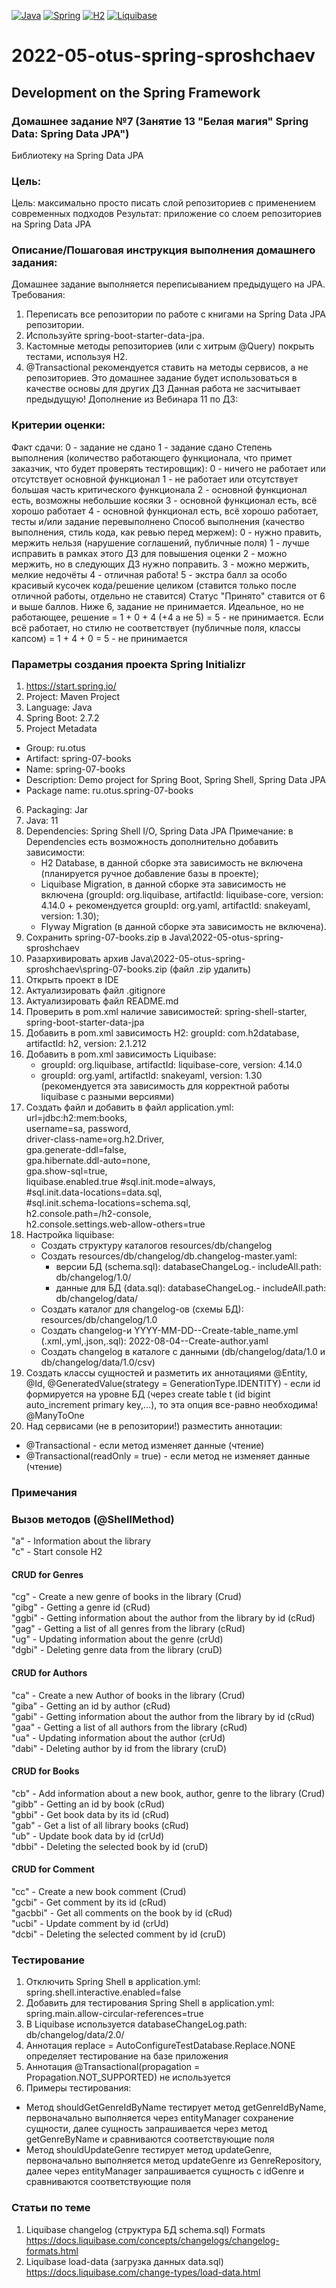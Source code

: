 [![Java](https://img.shields.io/badge/Java-E43222??style=for-the-badge&logo=java&logoColor=FFFFFF)](https://java.com/)
[![Spring](https://img.shields.io/badge/Spring-FFFFFF??style=for-the-badge&logo=Spring)](https://spring.io/)
[![H2](https://img.shields.io/badge/H2-0618D5??style=for-the-badge&logo=H2&logoColor=FFFFFF)](https://www.h2database.com/)
[![Liquibase](https://img.shields.io/badge/Liquibase-FFFFFF??style=for-the-badge&logo=Liquibase&logoColor=3861F6)](https://www.liquibase.com/)

# 2022-05-otus-spring-sproshchaev
Development on the Spring Framework
-----------------------------------
### Домашнее задание №7 (Занятие 13 "Белая магия" Spring Data: Spring Data JPA")
Библиотеку на Spring Data JPA

### Цель:
Цель: максимально просто писать слой репозиториев с применением современных подходов
Результат: приложение со слоем репозиториев на Spring Data JPA

### Описание/Пошаговая инструкция выполнения домашнего задания:
Домашнее задание выполняется переписыванием предыдущего на JPA.
Требования:

1. Переписать все репозитории по работе с книгами на Spring Data JPA репозитории.
2. Используйте spring-boot-starter-data-jpa.
3. Кастомные методы репозиториев (или с хитрым @Query) покрыть тестами, используя H2.
4. @Transactional рекомендуется ставить на методы сервисов, а не репозиториев.
Это домашнее задание будет использоваться в качестве основы для других ДЗ
Данная работа не засчитывает предыдущую!
Дополнение из Вебинара 11 по ДЗ:

### Критерии оценки:
Факт сдачи:
0 - задание не сдано
1 - задание сдано
Степень выполнения (количество работающего функционала, что примет заказчик, что будет проверять тестировщик):
0 - ничего не работает или отсутствует основной функционал
1 - не работает или отсутствует большая часть критического функционала
2 - основной функционал есть, возможны небольшие косяки
3 - основной функционал есть, всё хорошо работает
4 - основной функционал есть, всё хорошо работает, тесты и/или задание перевыполнено
Способ выполнения (качество выполнения, стиль кода, как ревью перед мержем):
0 - нужно править, мержить нельзя (нарушение соглашений, публичные поля)
1 - лучше исправить в рамках этого ДЗ для повышения оценки
2 - можно мержить, но в следующих ДЗ нужно поправить.
3 - можно мержить, мелкие недочёты
4 - отличная работа!
5 - экстра балл за особо красивый кусочек кода/решение целиком (ставится только после отличной работы, отдельно не ставится)
Статус "Принято" ставится от 6 и выше баллов.
Ниже 6, задание не принимается.
Идеальное, но не работающее, решение = 1 + 0 + 4 (+4 а не 5) = 5 - не принимается.
Если всё работает, но стилю не соответствует (публичные поля, классы капсом) = 1 + 4 + 0 = 5 - не принимается

### Параметры создания проекта Spring Initializr
1. https://start.spring.io/
2. Project: Maven Project
3. Language: Java
4. Spring Boot: 2.7.2
5. Project Metadata
  - Group: ru.otus
  - Artifact: spring-07-books
  - Name: spring-07-books
  - Description: Demo project for Spring Boot, Spring Shell, Spring Data JPA
  - Package name: ru.otus.spring-07-books
6. Packaging: Jar
7. Java: 11
8. Dependencies: Spring Shell I/O, Spring Data JPA
   Примечание: в Dependencies есть возможность дополнительно добавить зависимости:
   - H2 Database, в данной сборке эта зависимость не включена (планируется ручное добавление базы в проекте);
   - Liquibase Migration, в данной сборке эта зависимость не включена (groupId: org.liquibase, artifactId: liquibase-core, 
version: 4.14.0 + рекомендуется groupId: org.yaml, artifactId: snakeyaml, version: 1.30);
   - Flyway Migration (в данной сборке эта зависимость не включена).
9. Сохранить spring-07-books.zip в Java\2022-05-otus-spring-sproshchaev
10. Разархивировать архив Java\2022-05-otus-spring-sproshchaev\spring-07-books.zip (файл .zip удалить)
11. Открыть проект в IDE
12. Актуализировать файл .gitignore
13. Актуализировать файл README.md
14. Проверить в pom.xml наличие зависимостей: spring-shell-starter, spring-boot-starter-data-jpa
15. Добавить в pom.xml зависимость H2: groupId: com.h2database, artifactId: h2, version: 2.1.212 
16. Добавить в pom.xml зависимость Liquibase:
    - groupId: org.liquibase, artifactId: liquibase-core, version: 4.14.0
    - groupId: org.yaml, artifactId: snakeyaml, version: 1.30 (рекомендуется эта зависимость для корректной работы 
liquibase с разными версиями)
17. Создать файл и добавить в файл application.yml: 
      url=jdbc:h2:mem:books, <br>
      username=sa, password, <br>
      driver-class-name=org.h2.Driver, <br> 
      gpa.generate-ddl=false, <br>
      gpa.hibernate.ddl-auto=none, <br>
      gpa.show-sql=true, <br>
      liquibase.enabled.true #sql.init.mode=always, <br>
                             #sql.init.data-locations=data.sql, <br>
                             #sql.init.schema-locations=schema.sql, <br>
      h2.console.path=/h2-console, <br>
      h2.console.settings.web-allow-others=true <br>
19. Настройка liquibase:
    - Создать структуру каталогов resources/db/changelog
    - Создать resources/db/changelog/db.changelog-master.yaml:
      - версии БД (schema.sql): databaseChangeLog.- includeAll.path: db/changelog/1.0/ 
      - данные для БД (data.sql): databaseChangeLog.- includeAll.path: db/changelog/data/
    - Создать каталог для changelog-ов (схемы БД): resources/db/changelog/1.0
    - Создать changelog-и YYYY-MM-DD--Create-table_name.yml (.xml,.yml,.json,.sql): 2022-08-04--Create-author.yaml
    - Создать changelog в каталоге с данными (db/changelog/data/1.0 и db/changelog/data/1.0/csv)   
20. Создать классы сущностей и разметить их аннотациями 
      @Entity, 
      @Id, 
      @GeneratedValue(strategy = GenerationType.IDENTITY) - если id формируется на уровне БД (через 
create table t (id bigint auto_increment primary key,...), то эта опция все-равно необходима!
      @ManyToOne
21. Над сервисами (не в репозитории!) разместить аннотации:
- @Transactional - если метод изменяет данные (чтение)
- @Transactional(readOnly = true) - если метод не изменяет данные (чтение) 

### Примечания

### Вызов методов (@ShellMethod)
"a" - Information about the library <br>
"c" - Start console H2 <br>
#### CRUD for Genres
"cg" - Create a new genre of books in the library (Crud) <br>
"gibg" - Getting a genre id (cRud) <br>
"ggbi" - Getting information about the author from the library by id (cRud) <br>
"gag" - Getting a list of all genres from the library (cRud) <br>
"ug" - Updating information about the genre (crUd) <br>
"dgbi" - Deleting genre data from the library (cruD) <br>
#### CRUD for Authors
"ca" - Create a new Author of books in the library (Crud) <br>
"giba" - Getting an id by author (cRud) <br>
"gabi" - Getting information about the author from the library by id (cRud) <br>
"gaa" - Getting a list of all authors from the library (cRud) <br>
"ua" - Updating information about the author (crUd) <br>
"dabi" - Deleting author by id from the library (cruD) <br>
#### CRUD for Books
"cb" - Add information about a new book, author, genre to the library (Crud) <br>
"gibb" - Getting an id by book (cRud) <br>
"gbbi" - Get book data by its id (cRud) <br>
"gab" - Get a list of all library books (cRud) <br>
"ub" - Update book data by id (crUd) <br>
"dbbi" - Deleting the selected book by id (cruD) <br>
#### CRUD for Comment
"cc" - Create a new book comment (Crud) <br>
"gcbi" - Get comment by its id (cRud) <br>
"gacbbi" - Get all comments on the book by id (cRud) <br>
"ucbi" - Update comment by id (crUd) <br>
"dcbi" - Deleting the selected comment by id (cruD) <br>

### Тестирование
1. Отключить Spring Shell в application.yml: spring.shell.interactive.enabled=false
2. Добавить для тестирования Spring Shell в application.yml: spring.main.allow-circular-references=true
3. B Liquibase используется databaseChangeLog.path: db/changelog/data/2.0/
4. Аннотация replace = AutoConfigureTestDatabase.Replace.NONE определяет тестирование на базе приложения
5. Аннотация @Transactional(propagation = Propagation.NOT_SUPPORTED) не используется
6. Примеры тестирования:
- Метод shouldGetGenreIdByName тестирует метод getGenreIdByName, первоначально выполняется через entityManager 
сохранение сущности, далее сущность запрашивается через метод getGenreByName и сравниваются соответствующие поля
- Метод shouldUpdateGenre тестирует метод updateGenre, первоначально выполняется метод updateGenre из GenreRepository, 
далее через entityManager запрашивается сущность с idGenre и сравниваются соответствующие поля


### Статьи по теме
1. Liquibase changelog (структура БД schema.sql) Formats https://docs.liquibase.com/concepts/changelogs/changelog-formats.html
2. Liquibase load-data (загрузка данных data.sql) https://docs.liquibase.com/change-types/load-data.html
